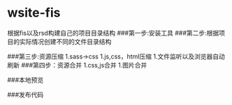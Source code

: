 wsite-fis
=========

根据fis以及rsd构建自己的项目目录结构
###第一步:安装工具
###第二步:根据项目的实际情况创建不同的文件目录结构

###第三步:资源压缩
	1.sass->css
	1.js,css，html压缩
	1.文件监听以及浏览器自动刷新
###第四步：资源合并
	1.css,js合并
	1.图片合并

###本地预览

###发布代码



